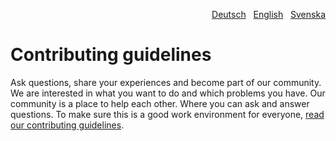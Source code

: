 <p align="right" role="navigation"><a href="CONTRIBUTING-de.md">Deutsch</a> &nbsp; <a href="CONTRIBUTING.md">English</a> &nbsp; <a href="CONTRIBUTING-sv.md">Svenska</a></p>

# Contributing guidelines

Ask questions, share your experiences and become part of our community. We are interested in what you want to do and which problems you have. Our community is a place to help each other. Where you can ask and answer questions. To make sure this is a good work environment for everyone, [read our contributing guidelines](https://datenstrom.se/yellow/help/contributing-guidelines).
